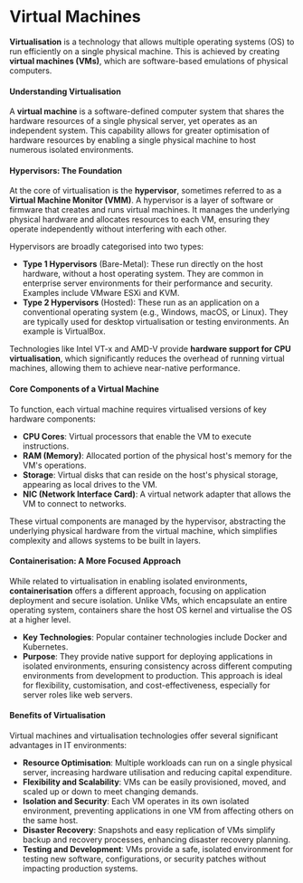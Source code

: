 # Virtual Machines

**Virtualisation** is a technology that allows multiple operating systems (OS) to run efficiently on a single physical machine. This is achieved by creating **virtual machines (VMs)**, which are software-based emulations of physical computers.

#### Understanding Virtualisation

A **virtual machine** is a software-defined computer system that shares the hardware resources of a single physical server, yet operates as an independent system. This capability allows for greater optimisation of hardware resources by enabling a single physical machine to host numerous isolated environments.

#### Hypervisors: The Foundation

At the core of virtualisation is the **hypervisor**, sometimes referred to as a **Virtual Machine Monitor (VMM)**. A hypervisor is a layer of software or firmware that creates and runs virtual machines. It manages the underlying physical hardware and allocates resources to each VM, ensuring they operate independently without interfering with each other.

Hypervisors are broadly categorised into two types:

- **Type 1 Hypervisors** (Bare-Metal): These run directly on the host hardware, without a host operating system. They are common in enterprise server environments for their performance and security. Examples include VMware ESXi and KVM.
- **Type 2 Hypervisors** (Hosted): These run as an application on a conventional operating system (e.g., Windows, macOS, or Linux). They are typically used for desktop virtualisation or testing environments. An example is VirtualBox.

Technologies like Intel VT-x and AMD-V provide **hardware support for CPU virtualisation**, which significantly reduces the overhead of running virtual machines, allowing them to achieve near-native performance.

#### Core Components of a Virtual Machine

To function, each virtual machine requires virtualised versions of key hardware components:

- **CPU Cores**: Virtual processors that enable the VM to execute instructions.
- **RAM (Memory)**: Allocated portion of the physical host's memory for the VM's operations.
- **Storage**: Virtual disks that can reside on the host's physical storage, appearing as local drives to the VM.
- **NIC (Network Interface Card)**: A virtual network adapter that allows the VM to connect to networks.

These virtual components are managed by the hypervisor, abstracting the underlying physical hardware from the virtual machine, which simplifies complexity and allows systems to be built in layers.

#### Containerisation: A More Focused Approach

While related to virtualisation in enabling isolated environments, **containerisation** offers a different approach, focusing on application deployment and secure isolation. Unlike VMs, which encapsulate an entire operating system, containers share the host OS kernel and virtualise the OS at a higher level.

- **Key Technologies**: Popular container technologies include Docker and Kubernetes.
- **Purpose**: They provide native support for deploying applications in isolated environments, ensuring consistency across different computing environments from development to production. This approach is ideal for flexibility, customisation, and cost-effectiveness, especially for server roles like web servers.

#### Benefits of Virtualisation

Virtual machines and virtualisation technologies offer several significant advantages in IT environments:

- **Resource Optimisation**: Multiple workloads can run on a single physical server, increasing hardware utilisation and reducing capital expenditure.
- **Flexibility and Scalability**: VMs can be easily provisioned, moved, and scaled up or down to meet changing demands.
- **Isolation and Security**: Each VM operates in its own isolated environment, preventing applications in one VM from affecting others on the same host.
- **Disaster Recovery**: Snapshots and easy replication of VMs simplify backup and recovery processes, enhancing disaster recovery planning.
- **Testing and Development**: VMs provide a safe, isolated environment for testing new software, configurations, or security patches without impacting production systems.